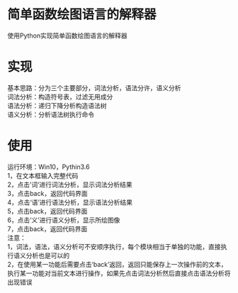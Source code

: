 # 简单函数绘图语言的解释器
使用Python实现简单函数绘图语言的解释器

# 实现
基本思路：分为三个主要部分，词法分析，语法分许，语义分析  
 词法分析：构造符号表，过滤无用成分  
 语法分析：递归下降分析构造语法树  
 语义分析：分析语法树执行命令  

# 使用
运行环境：Win10，Pythin3.6  
 1，在文本框输入完整代码  
 2，点击’词‘进行词法分析，显示词法分析结果  
 3，点击back，返回代码界面  
 4，点击‘语’进行语法分析，显示语法分析结果  
 5，点击back，返回代码界面  
 6，点击‘义’进行语义分析，显示所绘图像  
 7，点击back，返回代码界面  
注意：  
 1，词法，语法，语义分析可不安顺序执行，每个模块相当于单独的功能，直接执行语义分析也是可以的  
 2，在使用某一功能后需要点击‘back’返回，返回只能保存上一次操作前的文本，执行某一功能对当前文本进行操作，如果先点击词法分析然后直接点击语法分析将出现错误
